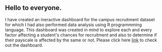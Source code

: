 ## Hello to everyone.
I have created an ineractive dashboard for the campus recruitment dataset for which I had also performed data analysis using R programmming language. This dashboard was created in mind to explore each and every factor affecting a student's chances for recruitment and also to determine if their payscale is affected by the same or not. Please click here [link](https://public.tableau.com/views/CampusRecruitment_16763049257850/Dashboard1?:language=en-US&:display_count=n&:origin=viz_share_link) to check out the dashboard.
